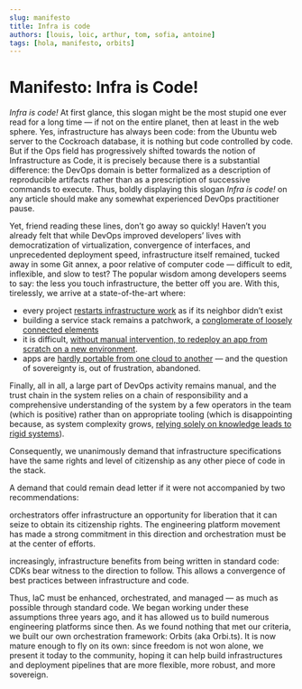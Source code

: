```yaml
---
slug: manifesto
title: Infra is code
authors: [louis, loic, arthur, tom, sofia, antoine]
tags: [hola, manifesto, orbits]
---
```


# Manifesto: Infra is Code!

*Infra is code!*
At first glance, this slogan might be the most stupid one ever read for a long time — if not on the entire planet, then at least in the web sphere. Yes, infrastructure has always been code: from the Ubuntu web server to the Cockroach database, it is nothing but code controlled by code. But if the Ops field has progressively shifted towards the notion of Infrastructure as Code, it is precisely because there is a substantial difference: the DevOps domain is better formalized as a description of reproducible artifacts rather than as a prescription of successive commands to execute.
Thus, boldly displaying this slogan *Infra is code!* on any article should make any somewhat experienced DevOps practitioner pause.

Yet, friend reading these lines, don’t go away so quickly! Haven’t you already felt that while DevOps improved developers’ lives with democratization of virtualization, convergence of interfaces, and unprecedented deployment speed, infrastructure itself remained, tucked away in some Git annex, a poor relative of computer code — difficult to edit, inflexible, and slow to test?
The popular wisdom among developers seems to say: the less you touch infrastructure, the better off you are.
With this, tirelessly, we arrive at a state-of-the-art where:

- every project [restarts infrastructure work](https://www.reddit.com/r/devops/comments/1l8dsax/whats_eating_up_most_of_your_time_as_a_devops/) as if its neighbor didn’t exist
- building a service stack remains a patchwork, a [conglomerate of loosely connected elements](https://www.tandfonline.com/doi/full/10.1080/17530350.2023.2229347)
- it is difficult, [without manual intervention, to redeploy an app from scratch on a new environment](https://insights.sei.cmu.edu/documents/576/2019_019_001_539335.pdf).
- apps are [hardly portable from one cloud to another](https://theses.hal.science/tel-02798770/file/90479_BRABRA_2020_archivage-4.pdf) — and the question of sovereignty is, out of frustration, abandoned.

Finally, all in all, a large part of DevOps activity remains manual, and the trust chain in the system relies on a chain of responsibility and a comprehensive understanding of the system by a few operators in the team (which is positive) rather than on appropriate tooling (which is disappointing because, as system complexity grows, [relying solely on knowledge leads to rigid systems](https://link.springer.com/chapter/10.1007/978-3-319-74183-3_4)).

Consequently, we unanimously demand that infrastructure specifications have the same rights and level of citizenship as any other piece of code in the stack.

A demand that could remain dead letter if it were not accompanied by two recommendations:

orchestrators offer infrastructure an opportunity for liberation that it can seize to obtain its citizenship rights. The engineering platform movement has made a strong commitment in this direction and orchestration must be at the center of efforts.

increasingly, infrastructure benefits from being written in standard code: CDKs bear witness to the direction to follow. This allows a convergence of best practices between infrastructure and code.

Thus, IaC must be enhanced, orchestrated, and managed — as much as possible through standard code.
We began working under these assumptions three years ago, and it has allowed us to build numerous engineering platforms since then. As we found nothing that met our criteria, we built our own orchestration framework: Orbits (aka Orbi.ts).
It is now mature enough to fly on its own: since freedom is not won alone, we present it today to the community, hoping it can help build infrastructures and deployment pipelines that are more flexible, more robust, and more sovereign.
